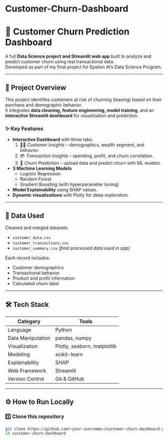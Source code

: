 # Customer-Churn-Dashboard
# 🧠 Customer Churn Prediction Dashboard

A full **Data Science project and Streamlit web app** built to analyze and predict customer churn using real transactional data.  
Developed as part of my final project for Epsilon AI’s Data Science Program.

---

## 🚀 Project Overview
This project identifies customers at risk of churning (leaving) based on their purchase and demographic behavior.  
It integrates **data cleaning, feature engineering, model training**, and an **interactive Streamlit dashboard** for visualization and prediction.

### ✨ Key Features
- **Interactive Dashboard** with three tabs:
  1. 🧍‍♂️ *Customer Insights* – demographics, wealth segment, and behavior.
  2. 💳 *Transaction Insights* – spending, profit, and churn correlation.
  3. 🔮 *Churn Prediction* – upload data and predict churn with ML models.
- **3 Machine Learning Models**
  - Logistic Regression  
  - Random Forest  
  - Gradient Boosting (with hyperparameter tuning)
- **Model Explainability** using SHAP values.
- **Dynamic visualizations** with Plotly for deep exploration.

---

## 🧩 Data Used
Cleaned and merged datasets:
- `customer_data.csv`
- `customer_transactions.csv`
- `customer_summary.csv` *(final processed data used in app)*

Each record includes:
- Customer demographics  
- Transactional behavior  
- Product and profit information  
- Calculated churn label

---

## 🛠️ Tech Stack
| Category | Tools |
|-----------|--------|
| Language | Python |
| Data Manipulation | pandas, numpy |
| Visualization | Plotly, seaborn, matplotlib |
| Modeling | scikit-learn |
| Explainability | SHAP |
| Web Framework | Streamlit |
| Version Control | Git & GitHub |

---

## ⚙️ How to Run Locally

### 1️⃣ Clone this repository
```bash
git clone https://github.com/<your-username>/customer-churn-dashboard.git
cd customer-churn-dashboard
